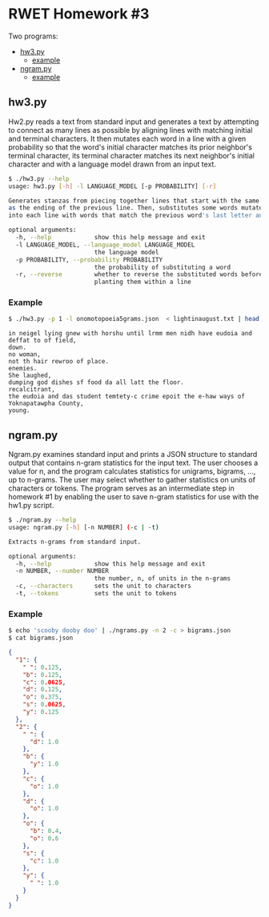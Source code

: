 # RWET Homework #3

Two programs:
* [hw3.py](https://github.com/robertsdionne/rwet/tree/master/hw3#hw1py)
    * [example](https://github.com/robertsdionne/rwet/tree/master/hw3#example-1)
* [ngram.py](https://github.com/robertsdionne/rwet/tree/master/hw1#ngrampy)
    * [example](https://github.com/robertsdionne/rwet/tree/master/hw1#example-2)

## hw3.py

Hw2.py reads a text from standard input and generates a text by attempting to connect as
many lines as possible by aligning lines with matching initial and terminal characters. It then
mutates each word in a line with a given probability so that the word's initial character matches
its prior neighbor's terminal character, its terminal character matches its next neighbor's
initial character and with a language model drawn from an input text.

```bash
$ ./hw3.py --help
usage: hw3.py [-h] -l LANGUAGE_MODEL [-p PROBABILITY] [-r]

Generates stanzas from piecing together lines that start with the same sound
as the ending of the previous line. Then, substitutes some words mutated with a language model
into each line with words that match the previous word's last letter and next word's first letter.

optional arguments:
  -h, --help            show this help message and exit
  -l LANGUAGE_MODEL, --language_model LANGUAGE_MODEL
                        the language model
  -p PROBABILITY, --probability PROBABILITY
                        the probability of substituting a word
  -r, --reverse         whether to reverse the substituted words before
                        planting them within a line
```

### Example

```bash
$ ./hw3.py -p 1 -l onomotopoeia5grams.json  < lightinaugust.txt | head
```
```
in neigel lying gnew with horshu until lrmm men nidh have eudoia and deffat to of field,
down.
no woman,
not th hair rewroo of place.
enemies.
She laughed,
dumping god dishes sf food da all latt the floor.
recalcitrant,
the eudoia and das student temtety-c crime epoit the e-haw ways of Yoknapatawpha County,
young.
```

## ngram.py

Ngram.py examines standard input and prints a JSON structure to standard output that
contains n-gram statistics for the input text. The user chooses a value for n, and the program
calculates statistics for unigrams, bigrams, ..., up to n-grams. The user may select whether to
gather statistics on units of characters or tokens. The program serves as an
intermediate step in homework #1 by enabling the user to save n-gram statistics for use with the
hw1.py script.

```bash
$ ./ngram.py --help
usage: ngram.py [-h] [-n NUMBER] (-c | -t)

Extracts n-grams from standard input.

optional arguments:
  -h, --help            show this help message and exit
  -n NUMBER, --number NUMBER
                        the number, n, of units in the n-grams
  -c, --characters      sets the unit to characters
  -t, --tokens          sets the unit to tokens
```

### Example

```bash
$ echo 'scooby dooby doo' | ./ngrams.py -n 2 -c > bigrams.json
$ cat bigrams.json 
```
```json
{
  "1": {
    " ": 0.125, 
    "b": 0.125, 
    "c": 0.0625, 
    "d": 0.125, 
    "o": 0.375, 
    "s": 0.0625, 
    "y": 0.125
  }, 
  "2": {
    " ": {
      "d": 1.0
    }, 
    "b": {
      "y": 1.0
    }, 
    "c": {
      "o": 1.0
    }, 
    "d": {
      "o": 1.0
    }, 
    "o": {
      "b": 0.4, 
      "o": 0.6
    }, 
    "s": {
      "c": 1.0
    }, 
    "y": {
      " ": 1.0
    }
  }
}
```
